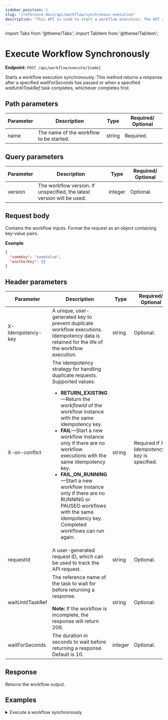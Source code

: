 ```yaml
---
sidebar_position: 2
slug: "/reference-docs/api/workflow/synchronous-execution"
description: "This API is used to start a workflow execution. The API response returns only after the workflow or a specified task is completed. "
---
```


import Tabs from '@theme/Tabs';
import TabItem from '@theme/TabItem';


# Execute Workflow Synchronously

**Endpoint:** `POST /api/workflow/execute/{name}`

Starts a workflow execution synchronously. This method returns a response after a specified *waitForSeconds* has passed or when a specified *waitUntilTaskRef* task completes, whichever completes first.

## Path parameters

| Parameter  | Description | Type | Required/ Optional |
| ---------- | ----------- | ---- | ----------------- |
| name | The name of the workflow to be started. | string | Required. |

## Query parameters

| Parameter  | Description | Type | Required/ Optional |
| ---------- | ----------- | ---- | ----------------- |
| version | The workflow version. If unspecified, the latest version will be used. | integer | Optional. |


## Request body

Contains the workflow inputs. Format the request as an object containing key-value pairs.

**Example**

``` json
{
  "someKey": "someValue",
  "anotherKey": {}
}
```

## Header parameters

| Parameter  | Description | Type | Required/ Optional |
| ---------- | ----------- | ---- | ----------------- |
| X-Idempotency-key | A unique, user-generated key to prevent duplicate workflow executions. Idempotency data is retained for the life of the workflow execution. | string | Optional. |
| X-on-conflict | The idempotency strategy for handling duplicate requests. Supported values: <ul><li>**RETURN_EXISTING**—Return the _workflowId_ of the workflow instance with the same idempotency key.</li> <li>**FAIL**—Start a new workflow instance only if there are no workflow executions with the same idempotency key.</li> <li>**FAIL_ON_RUNNING**—Start a new workflow instance only if there are no RUNNING or PAUSED workflows with the same idempotency key. Completed workflows can run again.</li></ul> | string | Required if _X-Idempotency-key_ is specified. |
| requestId | A user-generated request ID, which can be used to track the API request. | string | Optional. |
| waitUntilTaskRef | The reference name of the task to wait for before returning a response. <br/><br/> **Note:** If the workflow is incomplete, the response will return 206. | string | Optional. |
| waitForSeconds | The duration in seconds to wait before returning a response. Default is 10. | integer | Optional. |

## Response

Returns the workflow output.

## Examples

<details><summary>Execute a workflow synchronously</summary>

**Request**

```
curl -X 'POST' \
  'https://&lt;YOUR-CLUSTER>/api/workflow/execute/someWorkflow' \
  -H 'accept: application/json' \
  -H 'waitForSeconds: 15' \
  -H 'X-Authorization: &lt;TOKEN>' \
  -H 'Content-Type: application/json' \
  -d '{
    "input1": "someValue"
  }'
```

**Response**

```
{
  "output": {
    "output1": "anotherValue",
    "output2": "yetAnotherValue"
    "
  }
}
```

</details>